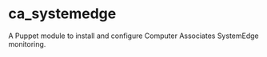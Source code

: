 # ca_systemedge
A Puppet module to install and configure Computer Associates SystemEdge monitoring.
